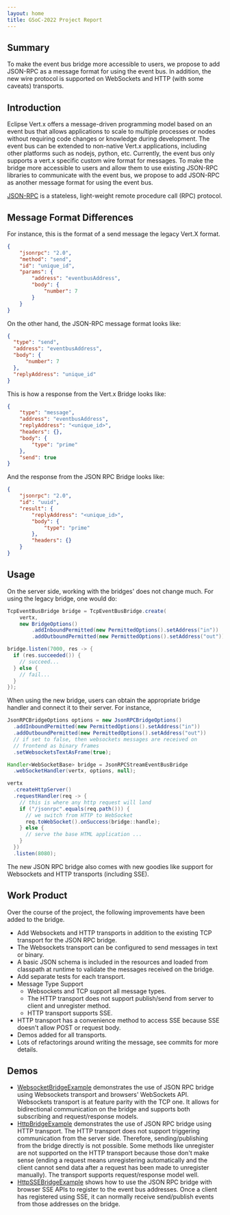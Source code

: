 ```yaml
---
layout: home
title: GSoC-2022 Project Report
---
```


## Summary

To make the event bus bridge more accessible to users, we propose to add JSON-RPC as a message format for using
the event bus. In addition, the new wire protocol is supported on WebSockets and HTTP (with some caveats) transports.

## Introduction

Eclipse Vert.x offers a message-driven programming model based on an event bus that allows applications to
scale to multiple processes or nodes without requiring code changes or knowledge during development. The event
bus can be extended to non-native Vert.x applications, including other platforms such as nodejs, python, etc.
Currently, the event bus only supports a vert.x specific custom wire format for messages. To make the bridge more
accessible to users and allow them to use existing JSON-RPC libraries to communicate with the event bus, we propose
to add JSON-RPC as another message format for using the event bus.

[JSON-RPC](https://www.jsonrpc.org/specification) is a stateless, light-weight remote procedure call (RPC) protocol.

## Message Format Differences

For instance, this is the format of a send message the legacy Vert.X format.

~~~~~ json
{
    "jsonrpc": "2.0",
    "method": "send",
    "id": "unique_id",
    "params": {
        "address": "eventbusAddress",
        "body": {
            "number": 7
        }
    }
}
~~~~~

On the other hand, the JSON-RPC message format looks like:

~~~~~ json
{
  "type": "send",
  "address": "eventbusAddress",
  "body": {
      "number": 7
  },
  "replyAddress": "unique_id"
}
~~~~~

This is how a response from the Vert.x Bridge looks like:

~~~~~ json
{
    "type": "message",
    "address": "eventbusAddress",
    "replyAddress": "<unique_id>",
    "headers": {},
    "body": {
        "type": "prime"
    },
    "send": true
}
~~~~~

And the response from the JSON RPC Bridge looks like:

~~~~~ json
{
    "jsonrpc": "2.0",
    "id": "uuid",
    "result": {
        "replyAddress": "<unique_id>",
        "body": {
            "type": "prime"
        },
        "headers": {}
    }
}
~~~~~

## Usage

On the server side, working with the bridges' does not change much. For using the legacy bridge, one would do:

~~~~~ java
TcpEventBusBridge bridge = TcpEventBusBridge.create(
    vertx,
    new BridgeOptions()
        .addInboundPermitted(new PermittedOptions().setAddress("in"))
        .addOutboundPermitted(new PermittedOptions().setAddress("out")));

bridge.listen(7000, res -> {
  if (res.succeeded()) {
    // succeed...
  } else {
    // fail...
  }
});
~~~~~

When using the new bridge, users can obtain the appropriate bridge handler and connect it to their server. For instance,
~~~~~ java
JsonRPCBridgeOptions options = new JsonRPCBridgeOptions()
  .addInboundPermitted(new PermittedOptions().setAddress("in"))
  .addOutboundPermitted(new PermittedOptions().setAddress("out"))
  // if set to false, then websockets messages are received on
  // frontend as binary frames
  .setWebsocketsTextAsFrame(true);

Handler<WebSocketBase> bridge = JsonRPCStreamEventBusBridge
  .webSocketHandler(vertx, options, null);

vertx
  .createHttpServer()
  .requestHandler(req -> {
    // this is where any http request will land
    if ("/jsonrpc".equals(req.path())) {
      // we switch from HTTP to WebSocket
      req.toWebSocket().onSuccess(bridge::handle);
    } else {
      // serve the base HTML application ...
    }
  })
  .listen(8080);
~~~~~

The new JSON RPC bridge also comes with new goodies like support for Websockets and HTTP transports (including SSE).

## Work Product

Over the course of the project, the following improvements have been added to the bridge.

* Add Websockets and HTTP transports in addition to the existing TCP transport for the JSON RPC bridge.
* The Websockets transport can be configured to send messages in text or binary.
* A basic JSON schema is included in the resources and loaded from classpath at runtime to validate the messages received on the bridge.
* Add separate tests for each transport.
* Message Type Support
  * Websockets and TCP support all message types.
  * The HTTP transport does not support publish/send from server to client and unregister method.
  * HTTP transport supports SSE.
* HTTP transport has a convenience method to access SSE because SSE doesn't allow POST or request body.
* Demos added for all transports.
* Lots of refactorings around writing the message, see commits for more details.

## Demos

* [WebsocketBridgeExample](https://github.com/lucifer4j/vertx-tcp-eventbus-bridge/blob/experimental/jsonrpc/src/main/java/examples/WebsocketBridgeExample.java)
demonstrates the use of JSON RPC bridge using Websockets transport and browsers' WebSockets API. Websockets transport is at feature parity with the
TCP one. It allows for bidirectional communication on the bridge and supports both subscribing and request/response models.
* [HttpBridgeExample](https://github.com/lucifer4j/vertx-tcp-eventbus-bridge/blob/experimental/jsonrpc/src/main/java/examples/HttpBridgeExample.java)
demonstrates the use of JSON RPC bridge using HTTP transport. The HTTP transport does not support triggering communication from the server side.
Therefore, sending/publishing from the bridge directly is not possible. Some methods like unregister are not supported on the HTTP transport because
those don't make sense (ending a request means unregistering automatically and the client cannot send data after a request has been made to
unregister manually). The transport supports request/response model well.
* [HttpSSEBridgeExample](https://github.com/lucifer4j/vertx-tcp-eventbus-bridge/blob/experimental/jsonrpc/src/main/java/examples/HttpSSEBridgeExample.java)
shows how to use the JSON RPC bridge with browser SSE APIs to register to the event bus addresses. Once a client has registered using SSE,
it can normally receive send/publish events from those addresses on the bridge.
